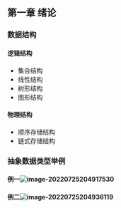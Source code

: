 ## 第一章 绪论

### 数据结构

#### 逻辑结构

- 集合结构
- 线性结构
- 树形结构
- 图形结构

#### 物理结构

- 顺序存储结构
- 链式存储结构

### 抽象数据类型举例

#### 例一![image-20220725204917530](C:\Users\LEN\AppData\Roaming\Typora\typora-user-images\image-20220725204917530.png)

#### 例二![image-20220725204936119](C:\Users\LEN\AppData\Roaming\Typora\typora-user-images\image-20220725204936119.png)
